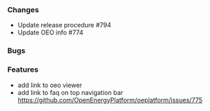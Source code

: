### Changes
- Update release procedure #794
- Update OEO info #774

### Bugs

### Features
- add link to oeo viewer
- add link to faq on top navigation bar https://github.com/OpenEnergyPlatform/oeplatform/issues/775